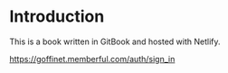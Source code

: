 # Introduction

This is a book written in GitBook and hosted with Netlify.

https://goffinet.memberful.com/auth/sign_in
